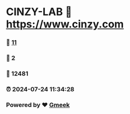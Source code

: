 # CINZY-LAB :link: https://www.cinzy.com 
### :page_facing_up: [11](https://www.cinzy.com/tag.html) 
### :speech_balloon: 2 
### :hibiscus: 12481 
### :alarm_clock: 2024-07-24 11:34:28 
### Powered by :heart: [Gmeek](https://github.com/Meekdai/Gmeek)
